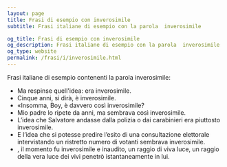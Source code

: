 ```yaml
---
layout: page
title: Frasi di esempio con inverosimile 
subtitle: Frasi italiane di esempio con la parola  inverosimile

og_title: Frasi di esempio con inverosimile 
og_description: Frasi italiane di esempio con la parola  inverosimile
og_type: website
permalink: /frasi/i/inverosimile.html
---
```


Frasi italiane di esempio contenenti la parola inverosimile:


- Ma respinse quell'idea: era inverosimile.
- Cinque anni, si dirà, è inverosimile.
- «Insomma, Boy, è davvero così inverosimile?
- Mio padre lo ripete da anni, ma sembrava così inverosimile.
- L’idea che Salvatore andasse dalla polizia o dai carabinieri era piuttosto inverosimile.
- E l’idea che si potesse predire l’esito di una consultazione elettorale intervistando un ristretto numero di votanti sembrava inverosimile.
- , il momento fu inverosimile e inaudito, un raggio di viva luce, un raggio della vera luce dei vivi penetrò istantaneamente in lui.
